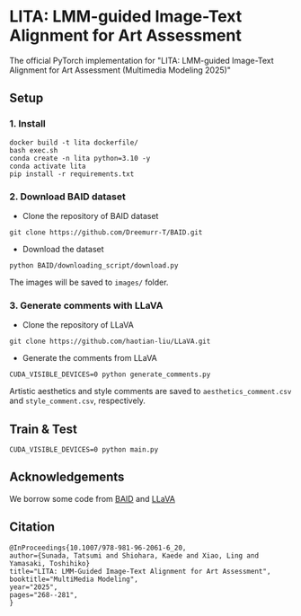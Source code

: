 # LITA: LMM-guided Image-Text Alignment for Art Assessment
The official PyTorch implementation for "LITA: LMM-guided Image-Text Alignment for Art Assessment (Multimedia Modeling 2025)"
## Setup
### 1. Install 
```
docker build -t lita dockerfile/
bash exec.sh
conda create -n lita python=3.10 -y
conda activate lita
pip install -r requirements.txt
```
### 2. Download BAID dataset
- Clone the repository of BAID dataset
```
git clone https://github.com/Dreemurr-T/BAID.git
```
- Download the dataset
```
python BAID/downloading_script/download.py
```
The images will be saved to ```images/``` folder.
### 3. Generate comments with LLaVA
- Clone the repository of LLaVA
```
git clone https://github.com/haotian-liu/LLaVA.git
```
- Generate the comments from LLaVA
```
CUDA_VISIBLE_DEVICES=0 python generate_comments.py
```
Artistic aesthetics and style comments are saved to ```aesthetics_comment.csv``` and ```style_comment.csv```, respectively.
## Train & Test
```
CUDA_VISIBLE_DEVICES=0 python main.py
```

## Acknowledgements
We borrow some code from [BAID](https://github.com/Dreemurr-T/BAID) and [LLaVA](https://github.com/haotian-liu/LLaVA)
## Citation
```
@InProceedings{10.1007/978-981-96-2061-6_20,
author={Sunada, Tatsumi and Shiohara, Kaede and Xiao, Ling and Yamasaki, Toshihiko}
title="LITA: LMM-Guided Image-Text Alignment for Art Assessment",
booktitle="MultiMedia Modeling",
year="2025",
pages="268--281",
}


```